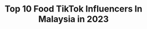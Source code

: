---
title: Top 10 Food TikTok Influencers In Malaysia in 2023
description: >-
  Find top food TikTok influencers in Malaysia in 2023. Most popular hashtags: #food #tiktokfood #foodie #dessert.
platform: TikTok
hits: 28
text_top: Identify the most popular TikTok accounts on inBeat.
text_bottom: Our database aggregates 28 TikTok influencers like this in Malaysia for you to contact.
profiles:
  - username: "ddjt_food_journey"
    fullname: >-
      DDJT Food Journey
    bio: >-
      Its All About Food. The ingredient that binds us together. ❤️🌎🤝🌍🤝🌏❤️
    location: "Malaysia"
    followers: 8446
    engagement: 945
    commentsToLikes: 0.016779
    id: ck8f6u4ol2sd60j780v7rmmse
    verified: false
    hashtags: "#kakimakan, #foods, #resepimudah, #resepi"
  - username: "chishikuzan88"
    fullname: >-
      🥀Chishikuzan🐈
    bio: >-
      ALL ABOUT ANIME🤹🏻‍♀️,FOOD🍰,RELAXING MUSIC🎹,follow me🥀 enjoy....
    location: "Malaysia"
    followers: 267500
    engagement: 738
    commentsToLikes: 0.009756
    id: ck83wx81cmpj00j7854rnh28j
    verified: false
    hashtags: "#sadvideo, #shortvideo, #editvideo, #dumpling"
  - username: "venuswongs"
    fullname: >-
      VenusWongs 玩美瘦身
    bio: >-
      Slim Food Recipes & Fitness Lifestyle FB: VenusWongs99 venuswongs96@gmail.com
    location: "Malaysia"
    followers: 3247
    engagement: 447
    commentsToLikes: 0.014034
    id: ckbl44u3s1jrm0j23cjxrb4i8
    verified: false
    hashtags: "#slim, #tiktokclassroom, #wrap, #egg"
  - username: "pj.foodie"
    fullname: >-
      PJ Foodie
    bio: >-
      Discovering all the best food in Petaling Jaya one plate at a time.
    location: "Malaysia"
    followers: 4810
    engagement: 417
    commentsToLikes: 0.003300
    id: ckbqepptq0flr0j23v7uj5f36
    verified: false
    hashtags: "#meegoreng, #sedapgiler, #crispy, #spicyfood"
  - username: "bangkokfoodie"
    fullname: >-
      Bangkok Foodie
    bio: >-
      #1 Food Channel In Bangkok, Thailand! 🇹🇭
    location: "Malaysia"
    followers: 71300
    engagement: 515
    commentsToLikes: 0.006779
    id: ck9gkosdzkn620j782n2j3k4j
    verified: false
    hashtags: "#food, #tiktok, #foryou, #foryoupage"
  - username: "nyaoko.attack"
    fullname: >-
      にゃお子。ℕ𝕪𝕒𝕠𝕜𝕠🧸
    bio: >-
      🇯🇵+🇲🇾+Cosplayer ଘ(੭*ˊᵕˋ)੭* ੈ♡‧₊˚ My wish is make everyone smile by my video
    location: "Malaysia"
    followers: 32700
    engagement: 794
    commentsToLikes: 0.029699
    id: ckbqfjtnb15vq0j23yiy86cu2
    verified: false
    hashtags: "#cosplay, #abigail, #fgocosplay, #foodporn"
  - username: "nisha1807"
    fullname: >-
      NaliniNisha
    bio: >-
      Keep Smiling Always Insta - nalininisha_official Spread ❤️
    location: "Malaysia"
    followers: 124000
    engagement: 1105
    commentsToLikes: 0.023145
    id: ckbqqvcambo920j23bo23c41g
    verified: false
    hashtags: "#justforfun, #nalininisha, #foodlover, #namakkesoruthanmukkiyam"
  - username: "ivycher"
    fullname: >-
      IvyCher
    bio: >-
      Full Recipe is on my Instagram! 💌 ivycher06@gmail.com
    location: "Malaysia"
    followers: 236300
    engagement: 1980
    commentsToLikes: 0.005552
    id: ck90y6tgq9fq80j78eb0sxdp3
    verified: false
    hashtags: "#tiktokguru, #foryou, #youngcreators, #dessert"
  - username: "sheikhnizham"
    fullname: >-
      Sheikh Nizham
    bio: >-
      🇲🇾🤵
    location: "Malaysia"
    followers: 3626
    engagement: 291
    commentsToLikes: 0.015284
    id: ck9pm98zn85je0j78986eq0bo
    verified: false
    hashtags: "#tamil, #tamiltiktok, #malaysia, #tiktokfood"
  - username: "johnsom.eattravel"
    fullname: >-
      Johnsom阿勇-旅游美食TV
    bio: >-
      Youtube: 阿勇Johnsom-旅遊美食TV FB : 阿勇Johnsom-旅遊美食TV ⬇️ Subscribe me now⬇️
    location: "Malaysia"
    followers: 14200
    engagement: 433
    commentsToLikes: 0.010016
    id: ck9fwzt783wpg0j78zk6hxczi
    verified: false
    hashtags: "#stayathome, #cooking, #tiktokmalaysia, #tiktokfood"
---